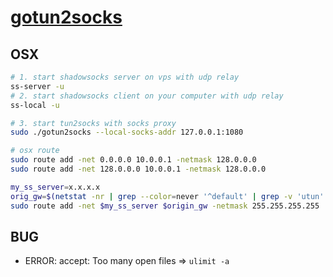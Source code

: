 # [gotun2socks](https://github.com/yinghuocho/gotun2socks)

## OSX

```bash
# 1. start shadowsocks server on vps with udp relay
ss-server -u
# 2. start shadowsocks client on your computer with udp relay
ss-local -u

# 3. start tun2socks with socks proxy
sudo ./gotun2socks --local-socks-addr 127.0.0.1:1080

# osx route
sudo route add -net 0.0.0.0 10.0.0.1 -netmask 128.0.0.0
sudo route add -net 128.0.0.0 10.0.0.1 -netmask 128.0.0.0

my_ss_server=x.x.x.x
orig_gw=$(netstat -nr | grep --color=never '^default' | grep -v 'utun' | sed 's/default *\([0-9\.]*\) .*/\1/' | head -1)
sudo route add -net $my_ss_server $origin_gw -netmask 255.255.255.255
```

## BUG

* ERROR: accept: Too many open files => `ulimit -a`
